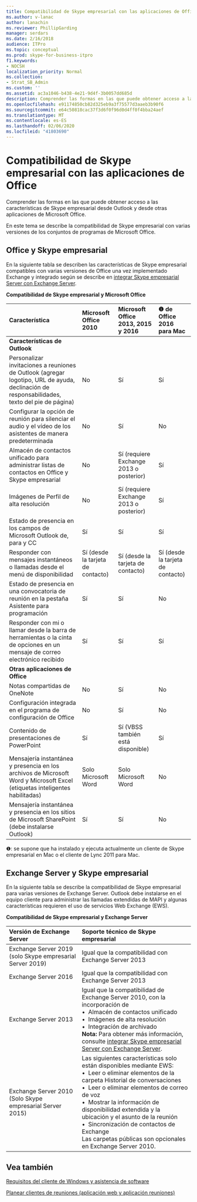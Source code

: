 ```yaml
---
title: Compatibilidad de Skype empresarial con las aplicaciones de Office
ms.author: v-lanac
author: lanachin
ms.reviewer: PhillipGarding
manager: serdars
ms.date: 2/16/2018
audience: ITPro
ms.topic: conceptual
ms.prod: skype-for-business-itpro
f1.keywords:
- NOCSH
localization_priority: Normal
ms.collection:
- Strat_SB_Admin
ms.custom: ''
ms.assetid: ac3a1046-b438-4e21-9d4f-3b0057dd685d
description: Comprender las formas en las que puede obtener acceso a las características de Skype empresarial desde Outlook y desde otras aplicaciones de Microsoft Office.
ms.openlocfilehash: e91174850cb82d325eb9a3f75577d3aaeb3b90f6
ms.sourcegitcommit: e64c50818cac37f3d6f0f96d0d4ff0f4bba24aef
ms.translationtype: MT
ms.contentlocale: es-ES
ms.lasthandoff: 02/06/2020
ms.locfileid: "41803690"
---
```

# <a name="skype-for-business-compatibility-with-office-apps"></a>Compatibilidad de Skype empresarial con las aplicaciones de Office
 
Comprender las formas en las que puede obtener acceso a las características de Skype empresarial desde Outlook y desde otras aplicaciones de Microsoft Office.
  
En este tema se describe la compatibilidad de Skype empresarial con varias versiones de los conjuntos de programas de Microsoft Office. 
  
## <a name="office-and-skype-for-business"></a>Office y Skype empresarial

En la siguiente tabla se describen las características de Skype empresarial compatibles con varias versiones de Office una vez implementado Exchange y integrado según se describe en [integrar Skype empresarial Server con Exchange Server](../../deploy/integrate-with-exchange-server/integrate-with-exchange-server.md).
  
**Compatibilidad de Skype empresarial y Microsoft Office**

|**Característica**|**Microsoft Office 2010**|**Microsoft Office 2013, 2015 y 2016**|&#x2776; **de Office 2016 para Mac** |
|:-----|:-----|:-----|:-----|
|**Características de Outlook** ||||
|Personalizar invitaciones a reuniones de Outlook (agregar logotipo, URL de ayuda, declinación de responsabilidades, texto del pie de página)  |No  |Sí   |Sí|
|Configurar la opción de reunión para silenciar el audio y el vídeo de los asistentes de manera predeterminada    |No    |Sí    |No    |
|Almacén de contactos unificado para administrar listas de contactos en Office y Skype empresarial    |No    |Sí (requiere Exchange 2013 o posterior)    |Sí    |
|Imágenes de Perfil de alta resolución    |No    |Sí (requiere Exchange 2013 o posterior)    |Sí    |
|Estado de presencia en los campos de Microsoft Outlook de, para y CC    |Sí     |Sí     |Sí     |
|Responder con mensajes instantáneos o llamadas desde el menú de disponibilidad    |Sí (desde la tarjeta de contacto)    |Sí (desde la tarjeta de contacto)    |Sí (desde la tarjeta de contacto)    |
|Estado de presencia en una convocatoria de reunión en la pestaña Asistente para programación    |Sí     |Sí    |No    |
|Responder con mi o llamar desde la barra de herramientas o la cinta de opciones en un mensaje de correo electrónico recibido    |Sí     |Sí     |Sí     |
|**Otras aplicaciones de Office**   ||||
|Notas compartidas de OneNote    |No    |Sí    |No    |
|Configuración integrada en el programa de configuración de Office    |No    |Sí    |No    |
|Contenido de presentaciones de PowerPoint    |Sí    |Sí (VBSS también está disponible)    |Sí    |
|Mensajería instantánea y presencia en los archivos de Microsoft Word y Microsoft Excel (etiquetas inteligentes habilitadas)    |Solo Microsoft Word    |Solo Microsoft Word    |No    |
|Mensajería instantánea y presencia en los sitios de Microsoft SharePoint (debe instalarse Outlook)    |Sí    |Sí    |No    |
   
&#x2776;: se supone que ha instalado y ejecuta actualmente un cliente de Skype empresarial en Mac o el cliente de Lync 2011 para Mac.
  
## <a name="exchange-server-and-skype-for-business"></a>Exchange Server y Skype empresarial

En la siguiente tabla se describe la compatibilidad de Skype empresarial para varias versiones de Exchange Server. Outlook debe instalarse en el equipo cliente para administrar las llamadas extendidas de MAPI y algunas características requieren el uso de servicios Web Exchange (EWS).
  
**Compatibilidad de Skype empresarial y Exchange Server**

|**Versión de Exchange Server**|**Soporte técnico de Skype empresarial**|
|:-----|:-----|
|Exchange Server 2019 (solo Skype empresarial Server 2019) |Igual que la compatibilidad con Exchange Server 2013    |
|Exchange Server 2016    |Igual que la compatibilidad con Exchange Server 2013  <br/> |
|Exchange Server 2013  <br/> |Igual que la compatibilidad de Exchange Server 2010, con la incorporación de  <br/>&bull;&nbsp;&nbsp;Almacén de contactos unificado  <br/>&bull;&nbsp;&nbsp;Imágenes de alta resolución  <br/>&bull;&nbsp;&nbsp;Integración de archivado  <br/> **Nota:** Para obtener más información, consulte [integrar Skype empresarial Server con Exchange Server](../../deploy/integrate-with-exchange-server/integrate-with-exchange-server.md).  <br/> |
|Exchange Server 2010  <br/>(Solo Skype empresarial Server 2015) |Las siguientes características solo están disponibles mediante EWS:  <br/>&bull;&nbsp;&nbsp;Leer o eliminar elementos de la carpeta Historial de conversaciones  <br/>&bull;&nbsp;&nbsp;Leer o eliminar elementos de correo de voz  <br/>&bull;&nbsp;&nbsp;Mostrar la información de disponibilidad extendida y la ubicación y el asunto de la reunión  <br/>&bull;&nbsp;&nbsp;Sincronización de contactos de Exchange  <br/> Las carpetas públicas son opcionales en Exchange Server 2010.  <br/> |
   
## <a name="see-also"></a>Vea también
 
[Requisitos del cliente de Windows y asistencia de software](windows-requirements.md)
  
[Planear clientes de reuniones (aplicación web y aplicación reuniones)](meetings-clients.md)

